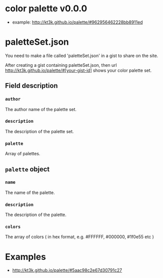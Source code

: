 # color palette v0.0.0

- example: http://kt3k.github.io/palette/#962956462228bb8911ed

# paletteSet.json

You need to make a file called 'paletteSet.json' in a gist to share on the site.

After creating a gist containing paletteSet.json, then url http://kt3k.github.io/palette/#[your-gist-id] shows your color palette set.

## Field description

### `author`

The author name of the palette set.

### `description`

The description of the palette set.

### `palette`

Array of palettes.

## `palette` object

### `name`

The name of the palette.

### `description`

The description of the palette.

### `colors`

The array of colors ( in hex format, e.g. #FFFFFF, #000000, #1f0e55 etc )

# Examples

- http://kt3k.github.io/palette/#5aac98c2e67d30791c27
